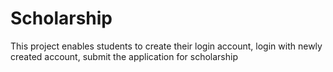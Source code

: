 # Scholarship
This project enables students to create their login account, login with newly created account, submit the application for scholarship
